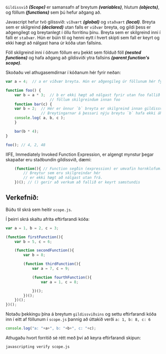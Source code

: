 `Gildissvið` ***(Scope)*** er samansafn af breytum ***(variables)***, hlutum ***(objects)***, og föllum ***(functions)*** sem þú hefur aðgang að. 

Javascript hefur tvö gilissvið: `víðvært` ***(global)*** og `staðvært` ***(local)***. Breyta sem er skilgreind ***(declared)*** utan falls er `víðvær` breyta, og gildi þess er aðgengilegt og breytanlegt í öllu forritinu þínu. Breyta sem er skilgreind inni í falli er `staðvær`. Hún er búin til og henni eytt í hvert skipti sem fall er keyrt og ekki hægt að nálgast hana úr kóða utan fallsins. 

Föll skilgreind inni í öðrum föllum eru þekkt sem földuð föll ***(nested functions)*** og hafa aðgang að gildisviði ytra fallsins ***(parent function's scope)***. 

Skoðaðu vel athugasemdirnar í kóðanum hér fyrir neðan:

```js
var a = 4;  // a er víðvær breyta. Hún er aðgengileg úr föllunum hér fyrir neðan

function foo() {
    var b = a * 3;  // b er ekki hægt að nálgast fyrir utan foo fallið en hægt er að nálgast b úr 
                    // föllum skilgreindum innan foo
    function bar(c) {
    var b = 2;  // Hér er önnur `b` breyta er skilgreind innan gildissviðs bar fallsins
                // Breytingarnar á þessari nýju breytu `b` hafa ekki áhrif á gömlu `b` breytuna
    console.log( a, b, c );
    }

    bar(b * 4);
}

foo(); // 4, 2, 48
```
IIFE, Immediately Invoked Function Expression, er algengt mynstur þegar skapaðar eru staðbundin gildissvið, dæmi:
```js
    (function(){ // Function segðin (expression) er umvafin hornklofum.
        // Breytur sem eru skilgreindar hér
        // er ekki hægt að nálgast utan frá.
    })(); // () gerir að verkum að fallið er keyrt samstundis
```

## Verkefnið: 

Búðu til skrá sem heitir `scope.js`.

Í þeirri skrá skaltu afrita eftirfarandi kóða: 

```js
var a = 1, b = 2, c = 3;

(function firstFunction(){
    var b = 5, c = 6;

    (function secondFunction(){
        var b = 8;

        (function thirdFunction(){
            var a = 7, c = 9;

            (function fourthFunction(){
                var a = 1, c = 8;

            })();
        })();
    })();
})();
```

Notaðu þekkingu þína á breytum `gildissviðsins` og settu eftirfarandi kóða inn í eitt af föllunum í `scope.js` þannig að úttakið verði `a: 1, b: 8, c: 6` 

```js
console.log("a: "+a+", b: "+b+", c: "+c);
```

Athugaðu hvort forritið sé rétt með því að keyra eftirfarandi skipun:

```bash
javascripting verify scope.js
```

